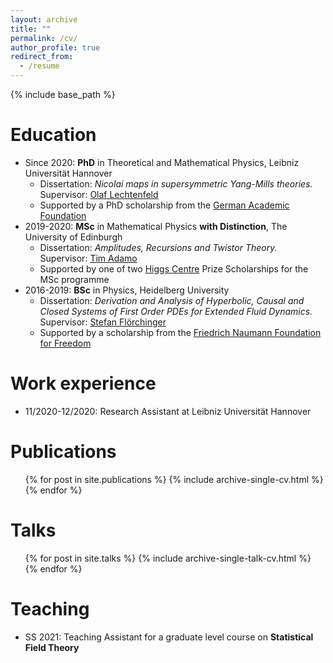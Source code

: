 ```yaml
---
layout: archive
title: ""
permalink: /cv/
author_profile: true
redirect_from:
  - /resume
---
```


{% include base_path %}

Education
======
* Since 2020: **PhD** in Theoretical and Mathematical Physics, Leibniz Universität Hannover
  * Dissertation: *Nicolai maps in supersymmetric Yang-Mills theories.* Supervisor: [Olaf Lechtenfeld](https://www.itp.uni-hannover.de/lechtenf.html)
  * Supported by a PhD scholarship from the [German Academic Foundation](https://www.studienstiftung.de/en)
* 2019-2020: **MSc** in Mathematical Physics **with Distinction**, The University of Edinburgh
  * Dissertation: *Amplitudes, Recursions and Twistor Theory.* Supervisor: [Tim Adamo](https://www.maths.ed.ac.uk/~tadamo/)
  * Supported by one of two [Higgs Centre](https://higgs.ph.ed.ac.uk/) Prize Scholarships for the MSc programme
* 2016-2019: **BSc** in Physics, Heidelberg University
  * Dissertation: *Derivation and Analysis of Hyperbolic, Causal and Closed Systems of First Order PDEs for Extended Fluid Dynamics.* Supervisor: [Stefan Flörchinger](https://www.thphys.uni-heidelberg.de/~floerchinger/)
  * Supported by a scholarship from the [Friedrich Naumann Foundation for Freedom](https://fnst.org/)

Work experience
======
* 11/2020-12/2020: Research Assistant at Leibniz Universität Hannover

Publications
======
  <ul>{% for post in site.publications %}
    {% include archive-single-cv.html %}
  {% endfor %}</ul>
  
Talks
======
  <ul>{% for post in site.talks %}
    {% include archive-single-talk-cv.html %}
  {% endfor %}</ul>
  
Teaching
======
* SS 2021: Teaching Assistant for a graduate level course on **Statistical Field Theory**

